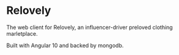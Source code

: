 # Relovely 

The web client for Relovely, an influencer-driver preloved clothing marletplace.

Built with Angular 10 and backed by mongodb.
